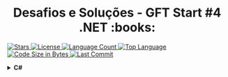 <h1 align="center">Desafios e Soluções - GFT Start #4 .NET :books:</h1>
   
  <a href="https://github.com/Luiz-Camargo/Desafios_Dio_GFT-Start-4/stargazers">
    <img src="https://img.shields.io/github/stars/Luiz-Camargo/Desafios_Dio_GFT-Start-4?style=social" title="Stars" alt="Stars" /> 
  </a>
    
  <a href="https://github.com/Luiz-Camargo/Desafios_Dio_GFT-Start-4/blob/main/LICENSE">
    <img src="https://img.shields.io/github/license/Luiz-Camargo/Desafios_Dio_GFT-Start-4" title="License" alt="License" /> 
  </a>
 
  <a href="#">
    <img src="https://img.shields.io/github/languages/count/Luiz-Camargo/Desafios_Dio_GFT-Start-4" title="Language Count" alt="Language Count" />
  </a>
  
  <a href="#">
    <img src="https://img.shields.io/github/languages/top/Luiz-Camargo/Desafios_Dio_GFT-Start-4" title="Top Language" alt="Top Language" />
  </a>

  <a href="https://github.com/Luiz-Camargo/Desafios_Dio_GFT-Start-4">
    <img src="https://img.shields.io/github/languages/code-size/Luiz-Camargo/Desafios_Dio_GFT-Start-4" title="Code Size" alt="Code Size in Bytes" />
  </a>
     
  <a href="https://github.com/Luiz-Camargo/Desafios_Dio_GFT-Start-4/commits/main">
    <img src="https://img.shields.io/github/last-commit/Luiz-Camargo/Desafios_Dio_GFT-Start-4" title="Last Commit" alt="Last Commit" />
  </a>
</p>

<!-- C Sharp -->
<details>
    <summary><strong>C#</strong></summary>
    <br />
    <div align="left">
        <!-- Introdução a Programação com C# -->
        <table border=1>
            <tr>
                <th colspan="4">Desafios Iniciais - GFT Start #4 .NET</th>
            </tr>
            <tr>
                <th colspan="4"></th>
            </tr>
            <tr>
                <th>Etapa</th>
                <th>Desafio</th>
                <th>Solução</th>
                <th>Status</th>
            </tr>
            <tr>
                <td align="center">1</td>
                <td>Mês</td>
                <td><a href="https://github.com/Luiz-Camargo/Desafios_Dio_GFT-Start-4/blob/main/Desafios/C%20Sharp/01.%20Desafios%20Iniciais%20-%20GFT%20Start%20%234%20.NET/1.%20M%C3%AAs/solucao.cs">Código</a></td>
                <td align="center">✅</td>
            </tr>
            <tr>
                <td align="center">2</td>
                <td>Quadrado e ao Cubo</td>
                <td><a href="https://github.com/Luiz-Camargo/Desafios_Dio_GFT-Start-4/blob/main/Desafios/C%20Sharp/01.%20Desafios%20Iniciais%20-%20GFT%20Start%20%234%20.NET/2.%20Quadrado%20e%20ao%20Cubo/solucao.cs">Código</a></td>
                <td align="center">✅</td>
            </tr>
            <tr>
                <td align="center">3</td>
                <td>Soma de Pares Consecutivos</td>
                <td><a href="https://github.com/Luiz-Camargo/Desafios_Dio_GFT-Start-4/blob/main/Desafios/C%20Sharp/01.%20Desafios%20Iniciais%20-%20GFT%20Start%20%234%20.NET/3.%20Soma%20de%20Pares%20Consecutivos/solucao.cs">Código</a></td>
                <td align="center">✅</td>
        </table>
        <!-- Introdução a Programação com C# -->
        <!-- Introdução a Programação com .NET -->
        <table border=1>
            <tr>
                <th colspan="4">Desafios Básicos - GFT Start #4 .NET</th>
            </tr>
            <tr>
                <th colspan="4"></th>
            </tr>
            <tr>
                <th>Etapa</th>
                <th>Desafio</th>
                <th>Solução</th>
                <th>Status</th>
            </tr>
            <tr>
                <td align="center">1</td>
                <td>Contagem de Cédulas</td>
                <td><a href="https://github.com/Luiz-Camargo/Desafios_Dio_GFT-Start-4/blob/main/Desafios/C%20Sharp/02.%20Desafios%20B%C3%A1sicos%20-%20GFT%20Start%20%234%20.NET/1.%20Contagem%20de%20C%C3%A9dulas/solucao.cs">Código</a></td>
                <td align="center">✅</td>
            </tr>
            <tr>
                <td align="center">2</td>
                <td>Triângulo</td>
                <td><a href="https://github.com/Luiz-Camargo/Desafios_Dio_GFT-Start-4/blob/main/Desafios/C%20Sharp/02.%20Desafios%20B%C3%A1sicos%20-%20GFT%20Start%20%234%20.NET/2.%20Tri%C3%A2ngulo/solucao.cs">Código</a></td>
                <td align="center">✅</td>
            </tr>
            <tr>
                <td align="center">3</td>
                <td>Compras de Supermercado</td>
                <td><a href="https://github.com/Luiz-Camargo/Desafios_Dio_GFT-Start-4/blob/main/Desafios/C%20Sharp/02.%20Desafios%20B%C3%A1sicos%20-%20GFT%20Start%20%234%20.NET/3.%20Compras%20no%20Supermercado/solucao.cs">Código</a></td>
                <td align="center">✅</td>
        </table>
    </details>